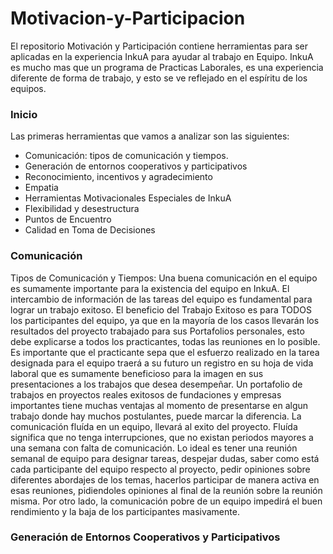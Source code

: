 # Motivacion-y-Participacion
El repositorio Motivación y Participación contiene herramientas para ser aplicadas en la experiencia InkuA para ayudar al trabajo en Equipo. InkuA es mucho mas que un programa de Practicas Laborales, es una experiencia diferente de forma de trabajo, y esto se ve reflejado en el espíritu de los equipos.  
### Inicio
Las primeras herramientas que vamos a analizar son las siguientes:
* Comunicación: tipos de comunicación y tiempos. 
* Generación de entornos cooperativos y participativos 
* Reconocimiento, incentivos y agradecimiento 
* Empatia
* Herramientas Motivacionales Especiales de InkuA
* Flexibilidad y desestructura
* Puntos de Encuentro
* Calidad en Toma de Decisiones
### Comunicación
Tipos de Comunicación y Tiempos:
Una buena comunicación en el equipo es sumamente importante para la existencia del equipo en InkuA. 
El intercambio de información de las tareas del equipo es fundamental para lograr un trabajo exitoso. El beneficio del Trabajo Exitoso es para TODOS los participantes del equipo, ya que en la mayoría de los casos llevarán los resultados del proyecto trabajado para sus Portafolios personales, esto debe explicarse a todos los practicantes, todas las reuniones en lo posible. Es importante que el practicante sepa que el esfuerzo realizado en la tarea designada para el equipo traerá a su futuro un registro en su hoja de vida laboral que es sumamente beneficioso para la imagen en sus presentaciones a los trabajos que desea desempeñar. Un portafolio de trabajos en proyectos reales exitosos de fundaciones y empresas importantes tiene muchas ventajas al momento de presentarse en algun trabajo donde hay muchos postulantes, puede marcar la diferencia.
La comunicación fluída en un equipo, llevará al exito del proyecto. Fluída significa que no tenga interrupciones, que no existan periodos mayores a una semana con falta de comunicación. Lo ideal es tener una reunión semanal de equipo para designar tareas, despejar dudas, saber como está cada participante del equipo respecto al proyecto, pedir opiniones sobre diferentes abordajes de los temas, hacerlos participar de manera activa en esas reuniones, pidiendoles opiniones al final de la reunión sobre la reunión misma. Por otro lado, la comunicación pobre de un equipo impedirá el buen rendimiento y la baja de los participantes masivamente. 
### Generación de Entornos Cooperativos y Participativos

